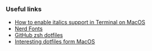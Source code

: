 ### Useful links
- [How to enable italics support in Terminal on MacOS](https://apple.stackexchange.com/a/267261)
- [Nerd Fonts](https://github.com/ryanoasis/nerd-fonts)
- [GitHub zsh dotfiles](https://github.com/search?o=desc&q=zsh+dotfiles&s=stars&type=Repositories)
- [Interesting dotfiles form MacOS](https://github.com/nicknisi/dotfiles)

